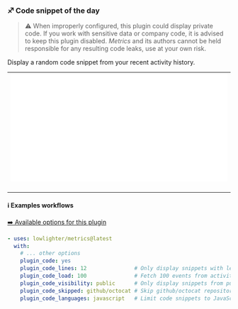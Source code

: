 ### ♐ Code snippet of the day

> ⚠️ When improperly configured, this plugin could display private code. If you work with sensitive data or company code, it is advised to keep this plugin disabled. *Metrics* and its authors cannot be held responsible for any resulting code leaks, use at your own risk.

Display a random code snippet from your recent activity history.

<table>
  <td align="center">
    <img src="https://github.com/lowlighter/lowlighter/blob/master/metrics.plugin.code.svg">
    <img width="900" height="1" alt="">
  </td>
</table>

#### ℹ️ Examples workflows

[➡️ Available options for this plugin](metadata.yml)

```yaml
- uses: lowlighter/metrics@latest
  with:
    # ... other options
    plugin_code: yes
    plugin_code_lines: 12               # Only display snippets with less than 12 lines
    plugin_code_load: 100               # Fetch 100 events from activity
    plugin_code_visibility: public      # Only display snippets from public activity
    plugin_code_skipped: github/octocat # Skip github/octocat repository
    plugin_code_languages: javascript   # Limit code snippets to JavaScript code
```